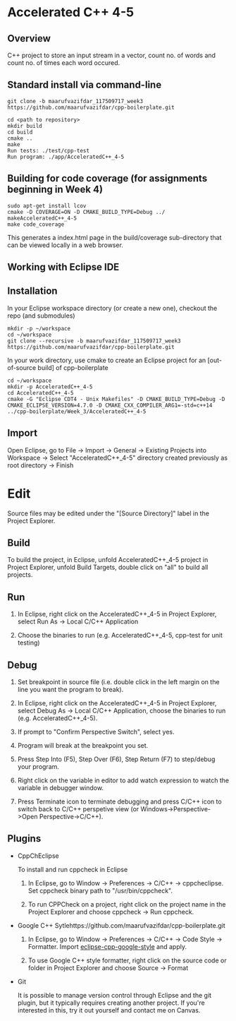 # Accelerated C++ 4-5
## Overview

C++ project to store an input stream in a vector, count no. of words and count no. of times each word occured.

## Standard install via command-line
```
git clone -b maarufvazifdar_117509717_week3 https://github.com/maarufvazifdar/cpp-boilerplate.git

cd <path to repository>
mkdir build
cd build
cmake ..
make
Run tests: ./test/cpp-test
Run program: ./app/AcceleratedC++_4-5
```

## Building for code coverage (for assignments beginning in Week 4)
```
sudo apt-get install lcov
cmake -D COVERAGE=ON -D CMAKE_BUILD_TYPE=Debug ../
makeAcceleratedC++_4-5
make code_coverage
```
This generates a index.html page in the build/coverage sub-directory that can be viewed locally in a web browser.

## Working with Eclipse IDE ##

## Installation

In your Eclipse workspace directory (or create a new one), checkout the repo (and submodules)
```
mkdir -p ~/workspace
cd ~/workspace
git clone --recursive -b maarufvazifdar_117509717_week3 https://github.com/maarufvazifdar/cpp-boilerplate.git

```

In your work directory, use cmake to create an Eclipse project for an [out-of-source build] of cpp-boilerplate

```
cd ~/workspace
mkdir -p AcceleratedC++_4-5
cd AcceleratedC++_4-5
cmake -G "Eclipse CDT4 - Unix Makefiles" -D CMAKE_BUILD_TYPE=Debug -D CMAKE_ECLIPSE_VERSION=4.7.0 -D CMAKE_CXX_COMPILER_ARG1=-std=c++14 ../cpp-boilerplate/Week_3/AcceleratedC++_4-5
```

## Import

Open Eclipse, go to File -> Import -> General -> Existing Projects into Workspace -> 
Select "AcceleratedC++_4-5" directory created previously as root directory -> Finish

# Edit

Source files may be edited under the "[Source Directory]" label in the Project Explorer.


## Build

To build the project, in Eclipse, unfold AcceleratedC++_4-5 project in Project Explorer,
unfold Build Targets, double click on "all" to build all projects.

## Run

1. In Eclipse, right click on the AcceleratedC++_4-5 in Project Explorer,
select Run As -> Local C/C++ Application

2. Choose the binaries to run (e.g. AcceleratedC++_4-5, cpp-test for unit testing)


## Debug


1. Set breakpoint in source file (i.e. double click in the left margin on the line you want 
the program to break).

2. In Eclipse, right click on the AcceleratedC++_4-5 in Project Explorer, select Debug As -> 
Local C/C++ Application, choose the binaries to run (e.g. AcceleratedC++_4-5).

3. If prompt to "Confirm Perspective Switch", select yes.

4. Program will break at the breakpoint you set.

5. Press Step Into (F5), Step Over (F6), Step Return (F7) to step/debug your program.

6. Right click on the variable in editor to add watch expression to watch the variable in 
debugger window.

7. Press Terminate icon to terminate debugging and press C/C++ icon to switch back to C/C++ 
perspetive view (or Windows->Perspective->Open Perspective->C/C++).


## Plugins

- CppChEclipse

    To install and run cppcheck in Eclipse

    1. In Eclipse, go to Window -> Preferences -> C/C++ -> cppcheclipse.
    Set cppcheck binary path to "/usr/bin/cppcheck".

    2. To run CPPCheck on a project, right click on the project name in the Project Explorer 
    and choose cppcheck -> Run cppcheck.


- Google C++ Sytlehttps://github.com/maarufvazifdar/cpp-boilerplate.git
    1. In Eclipse, go to Window -> Preferences -> C/C++ -> Code Style -> Formatter. 
    Import [eclipse-cpp-google-style][reference-id-for-eclipse-cpp-google-style] and apply.

    2. To use Google C++ style formatter, right click on the source code or folder in 
    Project Explorer and choose Source -> Format

[reference-id-for-eclipse-cpp-google-style]: https://raw.githubusercontent.com/google/styleguide/gh-pages/eclipse-cpp-google-style.xml

- Git

    It is possible to manage version control through Eclipse and the git plugin, but it typically requires creating another project. If you're interested in this, try it out yourself and contact me on Canvas.
